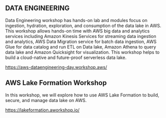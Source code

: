 
## DATA ENGINEERING

Data Engineering workshop has hands-on lab and modules focus on ingestion, hydration, exploration, and consumption of the data lake in AWS. This workshop allows hands-on time with AWS big data and analytics services including Amazon Kinesis Services for streaming data ingestion and analytics, AWS Data Migration service for batch data ingestion, AWS Glue for data catalog and run ETL on Data lake, Amazon Athena to query data lake and Amazon Quicksight for visualization. This workshop helps to build a cloud-native and future-proof serverless data lake.

https://aws-dataengineering-day.workshop.aws/

## AWS Lake Formation Workshop

In this workshop, we will explore how to use AWS Lake Formation to build, secure, and manage data lake on AWS.

https://lakeformation.aworkshop.io/

